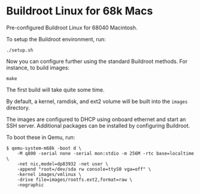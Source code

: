 Buildroot Linux for 68k Macs
============================

Pre-configured Buildroot Linux for 68040 Macintosh.

To setup the Buildroot environment, run:

	./setup.sh

Now you can configure further using the standard Buildroot methods. For instance, to build images:

	make

The first build will take quite some time.

By default, a kernel, ramdisk, and ext2 volume will be built into the `images` directory.

The images are configured to DHCP using onboard ethernet and start an SSH server. Additional packages can be installed by configuring Buildroot.

To boot these in Qemu, run:

	$ qemu-system-m68k -boot d \
	    -M q800 -serial none -serial mon:stdio -m 256M -rtc base=localtime \
	    -net nic,model=dp83932 -net user \
	    -append "root=/dev/sda rw console=ttyS0 vga=off" \
	    -kernel images/vmlinux \
	    -drive file=images/rootfs.ext2,format=raw \
	    -nographic
